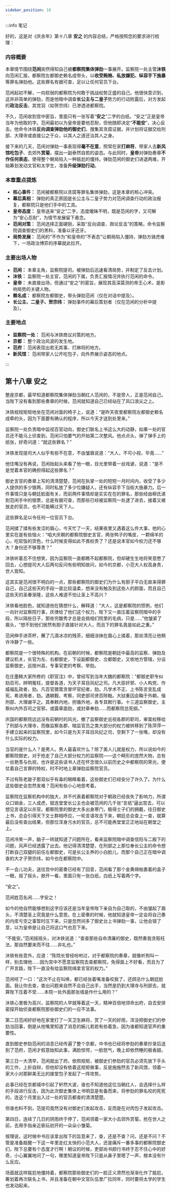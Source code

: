 ```yaml
---
sidebar_position: 18
---
```


:::info 笔记

好的，这是对《庆余年》第十八章 **安之** 的内容总结，严格按照您的要求进行梳理：

### 内容概要

本章情节围绕**范闲**突然得知自己被**都察院集体弹劾**一事展开。监察院一处主管**沐铁**向范闲汇报，都察院左都御史赖名成带头，以**收受贿赂、私放嫌犯、纵容手下施暴**等罪名弹劾他。这些罪名有据可查，足以让任何官员下台。

范闲起初不解，一向软弱的都察院为何敢于挑战权势正盛的自己。他很快意识到，这并非简单的弹劾，而是他暗中调查**长公主与二皇子**势力的行动败露后，对方发起的**政治反击**，其党羽（如贺宗纬）已渗透进都察院。

不久，范闲收到宫中密旨，里面只有一张写着“**安之**”二字的白纸。“安之”正是皇帝当年为他取的字。范闲最初以为皇帝是要他忍耐，但他随即决定“**不能安**”，决心反击。他命令沐铁**反向调查弹劾他的御史们**，搜集其贪腐证据，并计划将证据交给刑部、大理寺或直接公之于众，以其人之道还治其人之身。

接下来的几天，范闲对弹劾一事表现得**毫不在意**，照常在家**打麻将**，带家人去**新风馆吃包子**、去郊外**赏菊**，摆出一副泰然自若的姿态。与此同时，**皇帝**对弹劾奏章**不作任何表态**，使得整个朝局陷入一种尴尬的僵持。弹劾范闲的御史们进退两难，开始筹划发动文官和太学生，准备**升级弹劾行动**。

### 本章重点提炼

*   **核心事件：** 范闲被都察院以贪腐等罪名集体弹劾，这是本章的核心冲突。
*   **幕后真相：** 弹劾的真正原因是长公主与二皇子势力对范闲调查行动的政治报复，都察院只是他们手中的工具。
*   **皇帝态度：** 皇帝送来“安之”二字，态度暧昧不明，既是范闲的字，又可解为“安心忍耐”，为情节发展留下悬念。
*   **范闲对策：** 范闲选择正面硬刚，采取“反向调查、舆论反击”的策略，命令监察院调查御史们的黑料，准备以牙还牙。
*   **局势发展：** 范闲的“不作为”和皇帝的“不表态”让朝局陷入僵持，弹劾方骑虎难下，一场政治博弈的序幕就此拉开。

### 主要出场人物

*   **范闲：** 本章主角，监察院提司。被弹劾后迅速看清局势，并制定了反击计划。
*   **沐铁：** 监察院一处主官，范闲的下属，负责汇报情况并执行范闲的命令。
*   **皇帝：** 未直接出场，但通过“安之”的密旨，展现其高深莫测的帝王心术，是影响局势的关键人物。
*   **赖名成：** 都察院左都御史，带头弹劾范闲（仅在对话中提及）。
*   **长公主、二皇子、贺宗纬：** 弹劾事件的幕后策划者（仅在范闲的分析中提及）。

### 主要地点

*   **监察院一处：** 范闲与沐铁商议对策的地方。
*   **京都：** 整个政治风波的发生地。
*   **范府：** 范闲表现出若无其事、打麻将的地方。
*   **新风馆：** 范闲带家人公开吃包子，向外界展示姿态的地点。

:::

## 第十八章 **安之**

整座京都，最早知道都察院集体弹劾当朝红人范闲的，不是旁人，正是范闲自己。当陛下没有看到那些奏章的时候，范闲就知道自己已经站在了风口浪尖之上。

沐铁规规矩矩地坐在范闲对面的椅子上，说道：“是昨天夜里都察院左都御史赖名成牵的头，因为下面要有确认的程序，所以今天才送到处里来。”

监察院一处负责暗中监视百官动向，御史们联名上书这么大的动静，如果一处的官员还不能马上侦查到，范闲只怕要气的开始第二次整风。他点点头，弹了弹手上的纸张，好奇问道：“就这些罪名？”

沐铁发现提司大人似乎有些不在意，不由皱眉说道：“大人，不可小视，毕竟……”

他住嘴没有再说，范闲抬起头来看了他一眼，目光里带着一丝戏谑，说道：“是不是觉着本官的确担得起这些罪名？”

御史言官的奏章上写的清清楚楚，范闲在执掌一处的短短一月时间内，收受了多少人提供的多少银两，同时私放了多少位嫌疑人，还有纵容手下当街大施暴力。后一件事情只是与朝廷脸面有关，而前两件事情却是实实在在的罪名，那些经由柳氏递到范闲手中的银票，总是有据可查，而那些已经被监察院一处逮了进去，接着又被放走的官员，也不可能瞒过天下人。

这些罪名足以令任何一位官员下台。

范闲揉了揉有些发涩的眉心，今天忙了一天，结果夜里又遇着这么件大事，他的心里实在是有些恼火：“咱大庆朝的都察院御史言官，两张鸭子的嘴皮，一颗绵羊的心，吃软饭的货色，什么时候变得如此不畏权贵了？还是说本官如今权力还不够大？身份还不够尊贵？”

沐铁听着忍不住想笑，因为监察院一直都瞧不起都察院，但却硬生生地将笑意憋了回去，心想提司大人后两句反问有些明知故问，如今的京都，小范大人权高身贵，世人皆知。

这其实是范闲很不明白的一点，那些都察院的御史们为什么有胆子平白无故来得罪自己，自己这些天的手段一直比较温柔，想来没有触及到这些人的颜面，而且自己这些天的圣眷渐隆，这些人难道不怕让圣上不高兴？

沐铁看他脸色，就知道他在猜想什么，解释道：“大人，这是都察院的惯例，他们一向针对监察院行事，庆律给了他们这个权力，陛下又一直压着监察院暗中的手段，所以隔些日子，那些穷酸秀才总是会挑咱们院里的毛病，只是……”他皱紧了眉头，“想不到他们居然有胆子直接针对大人，而且下的罪名竟是如此之重。”

范闲伸手进茶杯，蘸了几滴冰凉的残茶，细细涂抹在眉心上揉着，那丝清亮让他稍许冷静了一些。

都察院是一个很特殊的机构。在前朝的时候，都察院是朝廷中最高的监察、弹劾及建议机关，长官为左、右都御史，下设副都御史、佥都御史，又依地方管辖，分设监察御史，巡按州县，专事官吏的考察、举劾。

在庄墨韩大家所修的《职官注》中，曾经写到当年大魏的都察院：“都御史职专纠劾百司，辨明冤枉，提督各道，为天子耳目风纪之司。凡大臣奸邪、小人构党、作威福乱政者，劾。凡百官猥茸贪冒坏官纪者，劾。凡学术不正、上书陈言变乱成宪，希进用者，劾。遇朝觐、考察，同吏部司贤否陟黜。大狱重囚会鞠于外朝，偕刑部、大理谳平之。其奉敕内地，拊循外地，各专其敕行事。十三道监察御史，主察纠内外百司之官邪，或露章面劾，或封章奉劾……而都察院总宪纲。”

庆国的都察院远远没有前朝时的风光，撤了监察御史巡视各郡的职司，审案权移给了刑部与大理寺，而像监察各郡、暗监官员之类大部分的权力被转移到了陈萍萍一手建立起来的监察院里，如今只是为天子耳目风纪之司，空剩下了一张嘴，却没有什么实际的权力。

当官的是什么人？是男人。男人最喜欢什么？除了美人儿就是权力，所以说如今的都察院御史，对于抢走了自己大部分权力的监察院——这个畸形的庞然大物，总有一丝艳羡与仇视，也许是这些读书人还在怀念很久以前历史之中都察院的荣光，便仗着自己言罪的特权，时不时地上章弹劾监察院官员。

不过有陈老跛子那双似乎有毒的眼睛看着，这些御史们已经安分了许久了。为什么这些御史会忽然发难？范闲有些小心地思考着。

监察院在监察机构中的独大，并不代表着都察院对于朝政已经丧失了影响力，所谓众口销金，三人成虎，就连堂堂长公主也会被范闲的几千张“言纸”逼出宫去，可以想见言语足以杀官。都察院里的御史大多出身寒门，极得士子们的拥戴，往日御史上书，总会引得天下文士群相呼应，一轮言语攻击下来，朝廷总会查上一查，就算最后没有查出结果，但那位浑身污水的官员，总不可能再堂堂正正地站在朝堂之上。

范闲冷笑一声，脑子一转就知道了问题所在，看来监察院暗中调查信阳与二殿下的问题，风声已经透露了出去。他记得清清楚楚，在刑部之上那位奉长公主的命令想打断自己双腿的前任左都御史，可是长公主养的小白脸儿，而那个自己正在暗中调查的大才子贺宗纬，如今也在都察院中。

不一会儿功夫，送往宫中的密奏已经有了回音，范闲看了那个金黄绵帕裹着的盒子一眼，摇了摇头，掀开一看，里面只有一张白纸，白纸上写着两个字。

“安之”。

范闲姓范名闲……字安之！

如今的他自然能够想到这字应该还是当年皇帝陛下亲自为自己取的，不由皱起了眉头，不清楚圣上究竟是什么意思。在上密奏的时候，他就知道皇帝一定会将自己奏的内库亏空之事暂时压下来，只是忽然间多了御史台上书弹劾一事，让他会错了意，以为皇帝是让自己将这口气也忍下来。

“不能安。”范闲摇摇头，对沐铁说道：“查查那些自命清廉的御史，既然奏我贪赃枉法，那自然要来而不往……非礼也。”

沐铁有些意外，应道：“陈院长曾经吩咐过，对于都察院的奏章，就像听狗叫一样，别去理他……因为宫中不愿意监察院去查都察院，免得面上不好看，而且为了广开言路，陛下一直没有给监察院缉拿言官的权力。”

范闲呸了一口：“这次不止在叫唤，都已经张着嘴准备咬我了，还顾忌什么朝廷脸面。我让你去查，查出问题来自然不会自己出手，当然是扔到大理寺与刑部去，就算陛下压着不受……本院一处外面那张墙是作什么用的？”

沐铁心里极为高兴，监察院的人早就等着这一天，精神百倍地领命出府，自去安排密探开始侦查都察院那些御史们的一应不法事。

第二日范闲好好地在家里打了一天卫生麻将，赏了一天的好雨，浑没把御史们的参劾当回事，倒是从他嘴里知道了消息的婉儿若若有些着急，因为谁都知道官声的重要性。

直到御史参劾范闲的消息已经传遍了整个京都，中书也已经将参劾的奏章抄录后送到了范府，范闲才假意始知此事，满脸惊愕，一脸怒气，晚上却依然睡的极香甜。

第三日一大清早，范闲就出了府。依照规矩，被御史们参劾的官员必须先放下手头的工作，上折自辩，但他却没有依着这规矩做事，反是施施然去了新风馆，领着一家大小对那鲜美无比的接堂包子发起了一阵攻势。

此事已经在京都城中引起了轩然大波，谁也不知道他这位当朝红人，会选择什么样的手段进行反击，因为此次御史集体上书明显是有备而来，将参劾的罪名咬的死死的，连这个月里出入过一处的官员都查的清清楚楚。

但谁也料不到，范提司竟然没有对御史们发起攻击，反而是在对肉包子发起攻击。

第四日，连续了几日的阴雨终于停了，范闲领着一家大小去郊外赏菊，抢在世人之前，去用手指亲近亵玩初开的一朵朵小雏菊。

按理说，这时候中书应该拿出陛下的旨意来了，查，还是不查？问，还是不问？不管是准备敲醒一下这一年里走红太快的小范大人，还是痛斥一番多事的都察院御史们，陛下总要有个态度才行啊！朝议的时候，吏部尚书颜行书终于忍不住心中的好奇，小心翼翼地问了一句，哪里知道皇帝陛下只是从鼻子里嗯了一声，根本没有什么反应。

场面就这样尴尬地僵持着，都察院那些御史们的一脸正义肃然也渐渐化作了尴尬，筹划着再次联名上书，并且准备在朝中文官队伍里广拉同年，同时要将太学的学生也发动起来。

